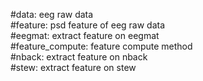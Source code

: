 #data: eeg raw data    
#feature: psd feature of eeg raw data    
#eegmat: extract feature on eegmat    
#feature_compute: feature compute method     
#nback: extract feature on nback    
#stew: extract feature on stew    
